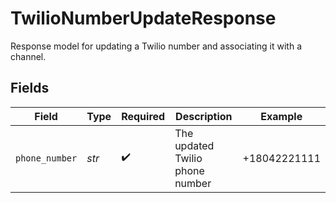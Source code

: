 # TwilioNumberUpdateResponse

Response model for updating a Twilio number and associating it with a channel.


## Fields

| Field                           | Type                            | Required                        | Description                     | Example                         |
| ------------------------------- | ------------------------------- | ------------------------------- | ------------------------------- | ------------------------------- |
| `phone_number`                  | *str*                           | :heavy_check_mark:              | The updated Twilio phone number | +18042221111                    |